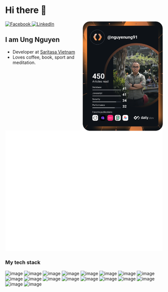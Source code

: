 # Hi there 👋

<div align="left">
  <a href="https://facebook.com/nguyenung91">
    <img
      src="https://img.shields.io/static/v1?logo=facebook&style=flat-square&color=3b5998&label=Facebook&message=%E2%98%86"
      alt="Facebook"
    />
  </a>
  <a href="https://www.linkedin.com/in/ungnv/">
    <img
      src="https://img.shields.io/static/v1?logo=linkedin&style=flat-square&color=0A66C2&label=LinkedIn&message=%E2%98%86"
      alt="LinkedIn"
    />
  </a>

  <a href="https://app.daily.dev/nguyenung91" target="_blank">
    <img
      width="256"
      align="right"
      src="https://github.com/nguyenung/nguyenung/blob/master/devcard.svg"
    />
  </a>
</div>

## I am Ung Nguyen
- Developer at [Saritasa Vietnam](https://www.saritasa.vn)
- Loves coffee, book, sport and meditation.

![Metrics](https://github.com/nguyenung/nguyenung/blob/master/github-metrics.svg)

### My tech stack
![image](https://img.shields.io/badge/PHP-777BB4?style=for-the-badge&logo=php&logoColor=white)
![image](https://img.shields.io/badge/Laravel-FF2D20?style=for-the-badge&logo=laravel&logoColor=white)
![image](https://img.shields.io/badge/Wordpress-21759B?style=for-the-badge&logo=wordpress&logoColor=white)
![image](https://img.shields.io/badge/Node.js-339933?style=for-the-badge&logo=nodedotjs&logoColor=white)
![image](https://img.shields.io/badge/TypeScript-007ACC?style=for-the-badge&logo=typescript&logoColor=white)
![image](https://img.shields.io/badge/Express.js-000000?style=for-the-badge&logo=express&logoColor=white)
![image](https://img.shields.io/badge/nestjs-%23E0234E.svg?style=for-the-badge&logo=nestjs&logoColor=white)
![image](https://img.shields.io/badge/GraphQl-E10098?style=for-the-badge&logo=graphql&logoColor=white)
![image](https://img.shields.io/badge/MySQL-005C84?style=for-the-badge&logo=mysql&logoColor=white)
![image](https://img.shields.io/badge/redis-%23DD0031.svg?&style=for-the-badge&logo=redis&logoColor=white)
![image](https://img.shields.io/badge/MongoDB-4EA94B?style=for-the-badge&logo=mongodb&logoColor=white)
![image](https://img.shields.io/badge/CSS3-1572B6?style=for-the-badge&logo=css3&logoColor=white)
![image](https://img.shields.io/badge/HTML5-E34F26?style=for-the-badge&logo=html5&logoColor=white)
![image](https://img.shields.io/badge/Bootstrap-563D7C?style=for-the-badge&logo=bootstrap&logoColor=white)
![image](https://img.shields.io/badge/Amazon_AWS-FF9900?style=for-the-badge&logo=amazonaws&logoColor=white)
![image](https://img.shields.io/badge/mac%20os-000000?style=for-the-badge&logo=apple&logoColor=white)
![image](https://img.shields.io/badge/Ubuntu-E95420?style=for-the-badge&logo=ubuntu&logoColor=white)
![image](https://img.shields.io/badge/Docker-2CA5E0?style=for-the-badge&logo=docker&logoColor=white)
